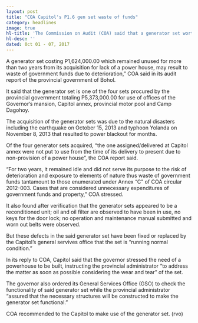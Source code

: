 ```yaml
---
layout: post
title: "COA Capitol's P1.6 gen set waste of funds"
category: headlines
image: true
hl-title: 'The Commission on Audit (COA) said that a generator set worth P1,624,000.00 was not used for two years that the agency considered a waste of government funds, according to reports reaching the Bohol Sunday News last week.'
hl-desc: ''
dated: 0ct 01 - 07, 2017
---
```



A generator set costing P1,624,000.00 which remained unused for more than two years from its acquisition for lack of a power house, may result to waste of government funds due to deterioration,” COA said in its audit report of the provincial government of Bohol.

It said that the generator set is one of the four sets procured by the provincial government totaling P5,373,000.00 for use of offices of the Governor’s mansion, Capitol annex, provincial motor pool and Camp Dagohoy.

The acquisition of the generator sets was due to the natural disasters including the earthquake on October 15, 2013 and typhoon Yolanda on November 8, 2013 that resulted to power blackout for months.

Of the four generator sets acquired, “the one assigned/delivered at Capitol annex were not put to use from the time of its delivery to present due to non-provision of a power house”, the COA report said.

“For two years, it remained idle and did not serve its purpose to the risk of deterioration and exposure to elements of nature thus waste of government funds tantamount to those enumerated under Annex “C” of COA circular 2012-003. Cases that are considered unnecessary expenditures of government funds and property,” COA stressed.

It also found after verification that the generator sets appeared to be a reconditioned unit; oil and oil filter are observed to have been in use, no keys for the door lock; no operation and maintenance manual submitted and worn out belts were observed.

But these defects in the said generator set have been fixed or replaced by the Capitol’s general servives office that the set is “running normal condition.”

In its reply to COA, Capitol said that the governor stressed the need of a powerhouse to be built, instructing the provincial administrator “to address the matter as soon as possible considering the wear and tear” of the set.

The governor also ordered its General Services Office (GSO) to check the functionality of said generator set while the provincial administrator “assured that the necessary structures will be constructed to make the generator set functional.”

COA recommended to the Capitol to make use of the generator set. (rvo)

